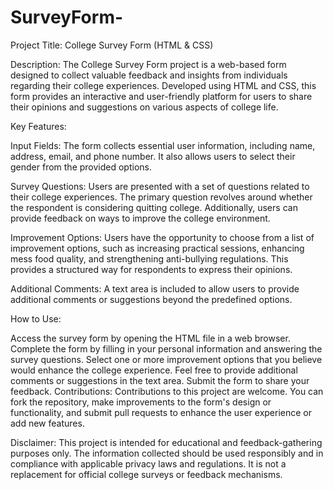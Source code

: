 # SurveyForm-
Project Title: College Survey Form (HTML & CSS)

Description:
The College Survey Form project is a web-based form designed to collect valuable feedback and insights from individuals regarding their college experiences. Developed using HTML and CSS, this form provides an interactive and user-friendly platform for users to share their opinions and suggestions on various aspects of college life.

Key Features:

Input Fields: The form collects essential user information, including name, address, email, and phone number. It also allows users to select their gender from the provided options.

Survey Questions: Users are presented with a set of questions related to their college experiences. The primary question revolves around whether the respondent is considering quitting college. Additionally, users can provide feedback on ways to improve the college environment.

Improvement Options: Users have the opportunity to choose from a list of improvement options, such as increasing practical sessions, enhancing mess food quality, and strengthening anti-bullying regulations. This provides a structured way for respondents to express their opinions.

Additional Comments: A text area is included to allow users to provide additional comments or suggestions beyond the predefined options.

How to Use:

Access the survey form by opening the HTML file in a web browser.
Complete the form by filling in your personal information and answering the survey questions.
Select one or more improvement options that you believe would enhance the college experience.
Feel free to provide additional comments or suggestions in the text area.
Submit the form to share your feedback.
Contributions:
Contributions to this project are welcome. You can fork the repository, make improvements to the form's design or functionality, and submit pull requests to enhance the user experience or add new features.

Disclaimer:
This project is intended for educational and feedback-gathering purposes only. The information collected should be used responsibly and in compliance with applicable privacy laws and regulations. It is not a replacement for official college surveys or feedback mechanisms.
